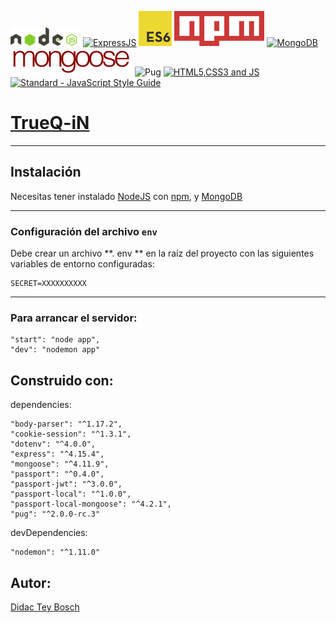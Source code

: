 [![NodeJS](https://github.com/MarioTerron/logo-images/blob/master/logos/nodejs.png)](https://nodejs.org/)
[![ExpressJS](https://github.com/MarioTerron/logo-images/blob/master/logos/expressjs.png)](http://expressjs.com///)
[![ES6](https://github.com/MarioTerron/logo-images/blob/master/logos/es6.png)](http://www.ecma-international.org/ecma-262/6.0/) 
[![npm](https://github.com/MarioTerron/logo-images/blob/master/logos/npm.png)](https://www.npmjs.com/)
[![MongoDB](https://github.com/FransLopez/logo-images/blob/master/logos/mongodb.png)](https://www.mongodb.com/)
![Monogoose](https://github.com/MarioTerron/logo-images/blob/master/logos/mongoose.png)
![Pug](https://cdn.rawgit.com/pugjs/pug-logo/eec436cee8fd9d1726d7839cbe99d1f694692c0c/SVG/pug-final-logo-_-colour-128.svg)
[![HTML5,CSS3 and JS](https://github.com/FransLopez/logo-images/blob/master/logos/html5-css3-js.png)](http://www.w3.org/) 
[![Standard - JavaScript Style Guide](https://cdn.rawgit.com/feross/standard/master/badge.svg)](https://github.com/feross/standard)
# [TrueQ-iN](https://trueq-in.herokuapp.com/)

---

## Instalación

Necesitas tener instalado [NodeJS](https://nodejs.org/) con [npm](https://www.npmjs.com/), y [MongoDB](https://www.mongodb.com/)

---
### Configuración del archivo `env`


Debe crear un archivo **. env ** en la raíz del proyecto con las siguientes variables de entorno configuradas:


  ```
  SECRET=XXXXXXXXXX
  ```
  
---

### Para arrancar el servidor:

```
"start": "node app",
"dev": "nodemon app"
```


## Construido con:

dependencies:

    "body-parser": "^1.17.2",
    "cookie-session": "^1.3.1",
    "dotenv": "^4.0.0",
    "express": "^4.15.4",
    "mongoose": "^4.11.9",
    "passport": "^0.4.0",
    "passport-jwt": "^3.0.0",
    "passport-local": "^1.0.0",
    "passport-local-mongoose": "^4.2.1",
    "pug": "^2.0.0-rc.3"

devDependencies:
````
"nodemon": "^1.11.0"
````


## Autor:

[Didac Tey Bosch](https://github.com/Toreex)


